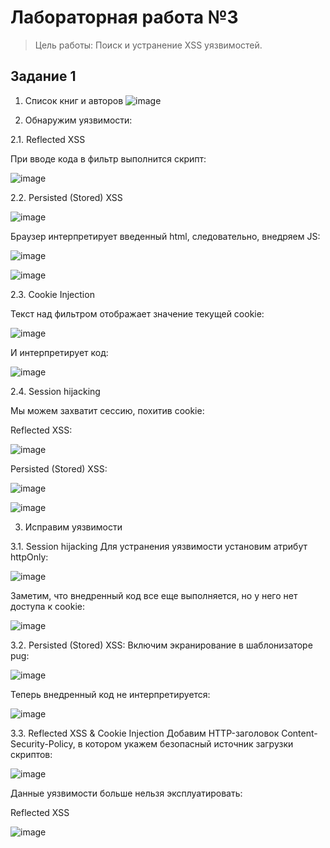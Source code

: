 # Лабораторная работа №3
> Цель работы: Поиск и устранение XSS уязвимостей.

## Задание 1

1. Список книг и авторов
![image](https://sun9-56.userapi.com/impg/e8nAzX-bW0z6UvW3ZHjfaedC2lgbyNCapx97iQ/XPxRwTLUx80.jpg?size=1280x672&quality=96&sign=27c9bf4df443a7b908581ad393fe8471&type=album)


2. Обнаружим уязвимости:

2.1. Reflected XSS

При вводе кода в фильтр выполнится скрипт:

![image](https://sun9-60.userapi.com/impg/o78kzZGHLDcmwKWKYWpwod8TC9Ez42fjS_iHJQ/6cmzCcS7yd0.jpg?size=1033x204&quality=96&sign=fcffb9cbdc169ec03dac998766752acc&type=album)

2.2. Persisted (Stored) XSS

![image](https://sun9-83.userapi.com/impg/jPu8b0U9fv7tmmqaQLLfEH6MEFePUTs9oLLV3g/Gp6F4EMuL3c.jpg?size=971x812&quality=96&sign=c658662fcd7e1b97b15f44a28619da43&type=album)

Браузер интерпретирует введенный html, следовательно, внедряем JS:

![image](https://sun9-42.userapi.com/impg/mmQIF8pQKcO-OPqf_-YHVq2LY5T65tOovm_mMw/zaHJWdRO3FU.jpg?size=938x840&quality=96&sign=d08443d1a26ca9fa58627ad70104e7f7&type=album)

![image](https://sun9-59.userapi.com/impg/hjjOXi7QfpRw3fsfoHUcS8BtvSBUxf4cSG2sEw/0iRdDxR5B3Q.jpg?size=1049x208&quality=96&sign=868e11872913efa61f109bdd4065037f&type=album)


2.3. Cookie Injection

Текст над фильтром отображает значение текущей cookie:

![image](https://sun9-46.userapi.com/impg/LXqX-eejAKTLfBdJCZ8zWYLH1_d7K_9q6uIcGw/PO3bi8Hgp6Y.jpg?size=1143x509&quality=96&sign=ee336bb9c44a0853e217c26ea188f349&type=album)

И интерпретирует код:

![image](https://sun9-32.userapi.com/impg/gR2hmYPQoKrLIZ5owG6SFOUXngA-zX7Zw9xuLg/irDjUt9oD74.jpg?size=1280x414&quality=96&sign=14fed679711057a9badacc51daad4c48&type=album)

2.4. Session hijacking

Мы можем захватит сессию, похитив cookie:

Reflected XSS:

![image](https://sun9-4.userapi.com/impg/S2EI1FWV5xSvPQbpaTKp1sSSBUN5uiyou-L6zQ/VFxoxcR8aUE.jpg?size=847x251&quality=96&sign=3ffcafb4f10a665a8dd7536dd706a42c&type=album)

Persisted (Stored) XSS:

![image](https://sun9-12.userapi.com/impg/I3htjNIIdDvBIM6K_4A77C8SsE1_2XohYTX1lQ/It_ZxLNafZI.jpg?size=506x282&quality=96&sign=22276dcf83ac4225ab309a992ae164e7&type=album)

![image](https://sun9-25.userapi.com/impg/X2GjJmiu5GOB-auk-XTnqoYYyBLpnYd2nTio4w/3v0CdmP_6Ck.jpg?size=1013x192&quality=96&sign=a7bdc2dad7d2538f2bb4ab55bcfc867b&type=album)


3. Исправим уязвимости

3.1. Session hijacking
Для устранения уязвимости установим атрибут httpOnly:

![image](https://sun9-82.userapi.com/impg/MTHgdjjVCVpFYSryyrGblPGMur6b3CjT4YNPlQ/ir54anc3q0s.jpg?size=699x326&quality=96&sign=965caef06b15898b0a0a0385c6f6e297&type=album)

Заметим, что внедренный код все еще выполняется, но у него нет доступа к cookie:

![image](https://sun9-84.userapi.com/impg/ReRiB1YnBWcd-hzMohmhI1hQJlZFH2DxzaABTw/nzy2ci3Wqqg.jpg?size=1017x191&quality=96&sign=ed84f65a13bc5682d182b098da455b36&type=album)

3.2. Persisted (Stored) XSS:
Включим экранирование в шаблонизаторе pug:

![image](https://sun9-63.userapi.com/impg/0664QMGxABNgJTu4259KGm-dcmpP7ESiVSCX3g/KQawNc6NL0k.jpg?size=759x552&quality=96&sign=bc25c54ce89a72fc48d2f60df3779e56&type=album)

Теперь внедренный код не интерпретируется:

![image](https://sun9-5.userapi.com/impg/WWCjuGdFntzH1zLQHkdWCo4XAtsK7q0S1ffKfQ/4_bZP-yP2FI.jpg?size=907x530&quality=96&sign=6001857713c59d65a284c5ebf0ce3a5e&type=album)

3.3. Reflected XSS & Cookie Injection
Добавим HTTP-заголовок Content-Security-Policy, в котором укажем безопасный источник загрузки скриптов:

![image](https://sun9-11.userapi.com/impg/RrN7C7mbl8t4X4lMSXiOvAdSw3cBFL0WAA5Alw/4Bnve3bRDWY.jpg?size=320x115&quality=96&sign=18aede150c70cbd3ecde54771b8f57b3&type=album)

Данные уязвимости больше нельзя эксплуатировать:

Reflected XSS

![image](https://sun9-15.userapi.com/impg/1k0XKFk7liL6zy_deFpc8LLQb4clSgOYEr6TXg/8Q4dRVLXbL0.jpg?size=824x102&quality=96&sign=70eea578cbf3d3aa8ebefc9e7bd64bde&type=album)
